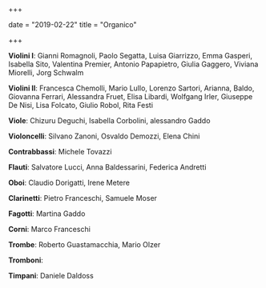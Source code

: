 +++

date = "2019-02-22"
title = "Organico"

+++

**Violini I**: Gianni Romagnoli, Paolo Segatta, Luisa Giarrizzo, Emma Gasperi, Isabella Sito, Valentina Premier, Antonio Papapietro, Giulia Gaggero, Viviana Miorelli, Jorg Schwalm

**Violini II**: Francesca Chemolli, Mario Lullo, Lorenzo Sartori, Arianna, Baldo, Giovanna Ferrari, Alessandra Fruet, Elisa Libardi, Wolfgang Irler, Giuseppe De Nisi, Lisa Folcato, Giulio Robol, Rita Festi

**Viole**: Chizuru Deguchi, Isabella Corbolini, alessandro Gaddo

**Violoncelli**: Silvano Zanoni, Osvaldo Demozzi, Elena Chini

**Contrabbassi**: Michele Tovazzi

**Flauti**: Salvatore Lucci, Anna Baldessarini, Federica Andretti

**Oboi**:  Claudio Dorigatti, Irene Metere

**Clarinetti**: Pietro Franceschi, Samuele Moser

**Fagotti**: Martina Gaddo

**Corni**: Marco Franceschi

**Trombe**:  Roberto Guastamacchia, Mario Olzer

**Tromboni**:

**Timpani**: Daniele Daldoss

